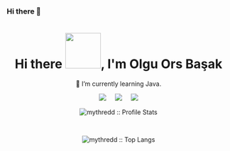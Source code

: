 ### Hi there 👋

<!--
**Olguorsbasak/Olguorsbasak** is a ✨ _special_ ✨ repository because its `README.md` (this file) appears on your GitHub profile.
🌱 I’m currently learning Java
- :mailbox:How to reach me: [![Linkedin Badge](https://img.shields.io/badge/-olguorsbasak-blue?style=flat&logo=Linkedin&logoColor=white)](https://www.linkedin.com/in/olguorsbasak/)

<img src="https://komarev.com/ghpvc/?username=Olguorsbasak&style=flat-square&color=blue" alt=""/>

-->

<h1 align='center'> Hi there <img src="https://user-images.githubusercontent.com/53148314/120832912-d7576900-c569-11eb-8de9-71da3412c259.gif" height="80">, I'm Olgu Ors Başak</h1>

<p align='center'>
 🌱 I’m currently learning Java. 
</p>

<p align='center'>
  <a href="https://www.linkedin.com/in/olguorsbasak/"><img src="https://img.shields.io/badge/linkedin-%230077B5.svg?&style=for-the-badge&logo=linkedin&logoColor=white" /></a>&nbsp;&nbsp;&nbsp;&nbsp;
 <a href="mailto:olguors@gmail.com"><img src="https://img.shields.io/badge/Outlook-0078D4.svg?&style=for-the-badge&logo=microsoft%20outlook&logoColor=white" /></a>&nbsp;&nbsp;&nbsp;&nbsp;
  <a href="#"><img src="https://estruyf-github.azurewebsites.net/api/VisitorHit?user=Olguorsbasak&countColor=%237B1E7A" /></a>
</p>

<p align="center"><img src="https://github-readme-stats.vercel.app/api?username=Olguorsbasak&show_icons=true&theme=material-palenight" alt="mythredd :: Profile Stats" /></p>
<br>
<p align="center"><img src="https://github-readme-stats.vercel.app/api/top-langs/?username=Olguorsbasak&langs_count=10&theme=material-palenight&layout=compact" alt="mythredd :: Top Langs" /></p>
